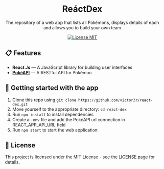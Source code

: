 <h1 align="center">
ReáctDex
</h1>

<p align="center">The repository of a web app that lists all Pokémons, displays details of each and allows you to build your own team</p>

<p align="center">
  <a href="https://opensource.org/licenses/MIT">
    <img src="https://img.shields.io/badge/License-MIT-red.svg" alt="License MIT">
  </a>
</p>

## 📋 Features

- **React Js** — A JavaScript library for building user interfaces
- **[PokéAPI](https://pokeapi.co/)**  — A RESTful API for Pokémon

## 🚀 Getting started with the app

1. Clone this repo using `git clone https://github.com/victor3r/react-dex.git`
2. Move yourself to the appropriate directory: `cd react-dex`<br />
3. Run `npm install` to install dependencies<br />
4. Create a `.env` file and add the PokeAPI url connection in REACT_APP_API_URL field
5. Run `npm start` to start the web application

## 📝 License

This project is licensed under the MIT License - see the [LICENSE](https://opensource.org/licenses/MIT) page for details.
